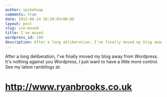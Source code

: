 ```yaml
---
author: spikeheap
comments: true
date: 2013-08-24 16:20:03+00:00
layout: post
slug: ive-moved
title: I've moved
wordpress_id: 194
description: After a long deliberation, I've finally moved my blog away from Wordpress
---
```


After a long deliberation, I've finally moved my blog away from Wordpress. It's nothing against you Wordpress, I just want to have a little more control. See my latest ramblings at:


# http://www.ryanbrooks.co.uk
